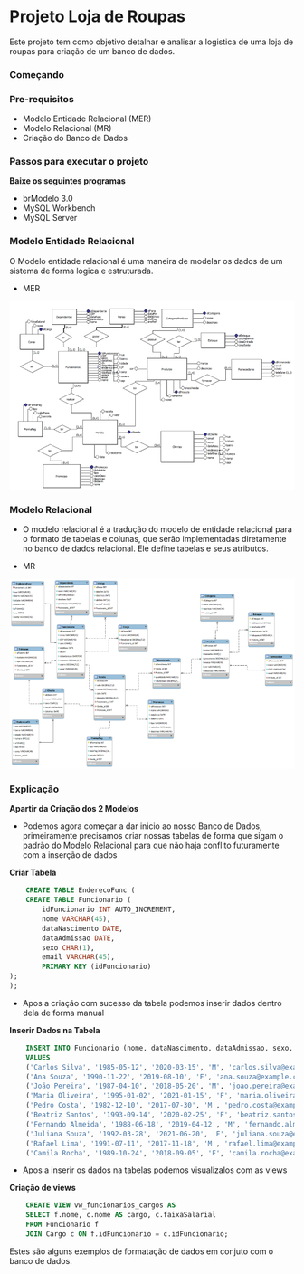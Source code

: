 # Projeto Loja de Roupas

Este projeto tem como objetivo detalhar e analisar a logistica de uma loja de roupas para criação de um banco de dados.

### Começando

### Pre-requisitos

- Modelo Entidade Relacional (MER)
- Modelo Relacional (MR)
- Criação do Banco de Dados

### Passos para executar o projeto

**Baixe os seguintes programas**

- brModelo 3.0
- MySQL Workbench
- MySQL Server

### Modelo Entidade Relacional

O Modelo entidade relacional é uma maneira de modelar os dados de um sistema de forma logica e estruturada.

- MER

![alt text](image.png)

### Modelo Relacional 

- O modelo relacional é a tradução do modelo de entidade relacional para o formato de tabelas e colunas, que serão implementadas diretamente no banco de dados relacional. Ele define tabelas e seus atributos.

- MR

![alt text](image-2.png)

### Explicação

**Apartir da Criação dos 2 Modelos**

- Podemos agora começar a dar inicio ao nosso Banco de Dados, primeiramente precisamos criar nossas tabelas de forma que sigam o padrão do Modelo Relacional para que não haja conflito futuramente com a inserção de dados

**Criar Tabela**
```sql 
    CREATE TABLE EnderecoFunc (
    CREATE TABLE Funcionario (
        idFuncionario INT AUTO_INCREMENT,
        nome VARCHAR(45),
        dataNascimento DATE,
        dataAdmissao DATE,
        sexo CHAR(1),
        email VARCHAR(45),
        PRIMARY KEY (idFuncionario)
);
);
```

- Apos a criação com sucesso da tabela podemos inserir dados dentro dela de forma manual

**Inserir Dados na Tabela**

```sql 
    INSERT INTO Funcionario (nome, dataNascimento, dataAdmissao, sexo, email)
    VALUES
    ('Carlos Silva', '1985-05-12', '2020-03-15', 'M', 'carlos.silva@example.com'),
    ('Ana Souza', '1990-11-22', '2019-08-10', 'F', 'ana.souza@example.com'),
    ('João Pereira', '1987-04-10', '2018-05-20', 'M', 'joao.pereira@example.com'),
    ('Maria Oliveira', '1995-01-02', '2021-01-15', 'F', 'maria.oliveira@example.com'),
    ('Pedro Costa', '1982-12-10', '2017-07-30', 'M', 'pedro.costa@example.com'),
    ('Beatriz Santos', '1993-09-14', '2020-02-25', 'F', 'beatriz.santos@example.com'),
    ('Fernando Almeida', '1988-06-18', '2019-04-12', 'M', 'fernando.almeida@example.com'),
    ('Juliana Souza', '1992-03-28', '2021-06-20', 'F', 'juliana.souza@example.com'),
    ('Rafael Lima', '1991-07-11', '2017-11-18', 'M', 'rafael.lima@example.com'),
    ('Camila Rocha', '1989-10-24', '2018-09-05', 'F', 'camila.rocha@example.com');
```

- Apos a inserir os dados na tabelas podemos visualizalos com as views

**Criação de views**

```sql
    CREATE VIEW vw_funcionarios_cargos AS
    SELECT f.nome, c.nome AS cargo, c.faixaSalarial
    FROM Funcionario f
    JOIN Cargo c ON f.idFuncionario = c.idFuncionario;

```

Estes são alguns exemplos de formatação de dados em conjuto com o banco de dados.

